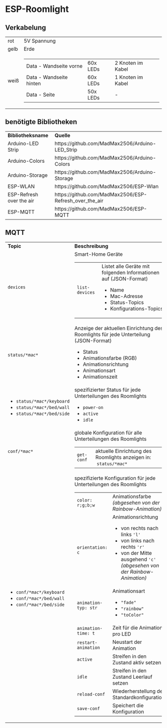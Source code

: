 # ESP-Roomlight

<h2>Verkabelung</h2>

<table>
    <tr>
        <td>rot</td>
        <td>5V Spannung</td>
    </tr>
    <tr>
        <td>gelb</td>
        <td>Erde</td>
    </tr>
    <tr>
        <td>weiß</td>
        <td>
            <table>
                <tr>
                    <td>Data - Wandseite vorne</td>
                    <td>60x LEDs</td>
                    <td>2 Knoten im Kabel</td>
                </tr>
                <tr>
                    <td>Data - Wandseite hinten</td>
                    <td>60x LEDs</td>
                    <td>1 Knoten im Kabel</td>
                </tr>
                <tr>
                    <td>Data - Seite</td>
                    <td>50x LEDs</td>
                    <td>-</td>
                </tr>
            </table>
        </td>
    </tr>
</table>

<h2>benötigte Bibliotheken</h2>

<table>
  <tr>
    <td>
      <b>Bibliotheksname</b>
    </td>
    <td>
      <b>Quelle</b>
    </td>
  </tr>
  
  <tr>
    <td>
      Arduino-LED Strip
    </td>
    <td>
      https://github.com/MadMax2506/Arduino-LED_Strip
    </td>
  </tr>
 
  <tr>
    <td>
      Arduino-Colors
    </td>
    <td>
      https://github.com/MadMax2506/Arduino-Colors
    </td>
  </tr>
  
  <tr>
    <td>
      Arduino-Storage
    </td>
    <td>
      https://github.com/MadMax2506/Arduino-Storage
    </td>
  </tr>
  
  <tr>
    <td>
      ESP-WLAN
    </td>
    <td>
      https://github.com/MadMax2506/ESP-Wlan
    </td>
  </tr>
  
  <tr>
    <td>
      ESP-Refresh over the air
    </td>
    <td>
      https://github.com/MadMax2506/ESP-Refresh_over_the_air
    </td>
  </tr>
  
  <tr>
    <td>
      ESP-MQTT
    </td>
    <td>
      https://github.com/MadMax2506/ESP-MQTT
    </td>
  </tr>
</table>

<h2>MQTT</h2>

<table>
  <tr>
    <td>
      <b>Topic</b>
    </td>
    <td>
      <b>Beschreibung</b>
    </td>
  </tr>
  
  <tr>
    <td>
      <code>devices</code>
    </td>
    <td>
      Smart-Home Geräte
      <table>
        <tr>
          <td><code>list-devices</code></td>
          <td>            
            Listet alle Geräte mit folgenden Informationen auf (JSON-Format)
            <ul>
              <li>Name</li>
              <li>Mac-Adresse</li>
              <li>Status-Topics</li>
              <li>Konfigurations-Topics</li>
            </ul>
          </td>
        </tr>
      </table>
    </td>
  </tr>
  
  <tr>
    <td><code>status/<i>*mac*</i></code></td>
    <td>
      Anzeige der aktuellen Einrichtung des Roomlights für jede Unterteilung (JSON-Format)
      <ul>
        <li>Status</li>
        <li>Animationsfarbe (RGB)</li>
        <li>Animationsrichtung</li>
        <li>Animationsart</li>
        <li>Animationszeit</li>
      </ul>
    </td>
  </tr>
  
  <tr>
    <td>
        <ul>
            <li><code>status/<i>*mac*</i>/keyboard</code></li>
            <li><code>status/<i>*mac*</i>/bed/wall</code></li>
            <li><code>status/<i>*mac*</i>/bed/side</code></li>
        </ul>
    </td>
    <td>
      spezifizierter Status für jede Unterteilungen des Roomlights
      <ul>
        <li><code>power-on</code></li>
        <li><code>active</code></li>
        <li><code>idle</code></li>
      </ul>
    </td>
  </tr>
  
  <tr>
    <td><code>conf/<i>*mac*</i></code></td>
    <td>
      globale Konfiguration für alle Unterteilungen des Roomlights
      <table>
        <tr>
          <td><code>get-conf</code></td>
          <td>
            aktuelle Einrichtung des Roomlights anzeigen in: &nbsp<code>status/<i>*mac*</i></code>
          </td>
        </tr>
      </table>
    </td>
  </tr>
  
  <tr>
    <td>
         <ul>
            <li><code>conf/<i>*mac*</i>/keyboard</code></li>
            <li><code>conf/<i>*mac*</i>/bed/wall</code></li>
            <li><code>conf/<i>*mac*</i>/bed/side</code></li>
        </ul>
    </td>
    <td>
      spezifizierte Konfiguration für jede Unterteilungen des Roomlights
      <table>
        <tr>
          <td><code>color: r;g;b;w</code></td>
          <td>Animationsfarbe <i>(abgesehen von der Rainbow-Animation)</i></td>
        </tr>
        <tr>
          <td><code>orientation: c</code></td>
          <td>
            Animationsrichtung
            <ul>
              <li>von rechts nach links <code>'l'</code></li>
              <li>von links nach rechts <code>'r'</code></li>
              <li>von der Mitte ausgehend <code>'c'</code> <br> <i>(abgesehen von der Rainbow-Animation)</i></li>
            </ul>
          </td>
        </tr>
        <tr>
          <td>
            <code>animation-typ: str</code>
          </td>
          <td>
            Animationsart
            <ul>
              <li><code>"fade"</code></li>
              <li><code>"rainbow"</code></li>
              <li><code>"toColor"</code> <i></i></li>
            </ul>
          </td>
        </tr>
        <tr>
          <td>
            <code>animation-time: t</code>
          </td>
          <td>
            Zeit für die Animation pro LED
          </td>
        </tr>
        <tr>
          <td>
            <code>restart-animation</code>
          </td>
          <td>
            Neustart der Animation
          </td>
         </tr>
         <tr>
          <td>
            <code>active</code>
           </td>
          <td>
            Streifen in den Zustand aktiv setzen
           </td>
        </tr>
         <tr>
          <td>
            <code>idle</code>
           </td>
          <td>
            Streifen in den Zustand Leerlauf setzen
           </td>
        </tr>
        <tr>
          <td>
            <code>reload-conf</code>
          </td>
          <td>
            Wiederherstellung der Standardkonfiguration
          </td>
        </tr>
        <tr>
          <td>
            <code>save-conf</code>
          </td>
          <td>
            Speichert die Konfiguration
          </td>
        </tr>
      </table>
    </td>
  </tr>
</table>
